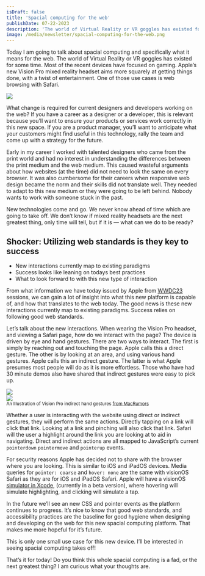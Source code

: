 ```yaml
---
isDraft: false
title: 'Spacial computing for the web'
publishDate: 07-22-2023
description: 'The world of Virtual Reality or VR goggles has existed for some time. Most of the recent devices have focused on gaming. Apple’s new Vision Pro mixed reality headset aims more squarely at getting things done, with a twist.'
image: /media/newsletter/spacial-computing-for-the-web.png
---
```


<p>Today I am going to talk about spacial computing and specifically what it means for the web. The world of Virtual Reality or VR goggles has existed for some time. Most of the recent devices have focused on gaming. Apple’s new Vision Pro mixed reality headset aims more squarely at getting things done, with a twist of entertainment. One of those use cases is web browsing with Safari.</p>
<div class="flow"><img src="/media/newsletter/screenshot-safari-spacial-computing.png"></div>
<p>What change is required for current designers and developers working on the web? If you have a career as a designer or a developer, this is relevant because you’ll want to ensure your products or services work correctly in this new space. If you are a product manager, you’ll want to anticipate what your customers might find useful in this technology, rally the team and come up with a strategy for the future.</p>
<p>Early in my career I worked with talented designers who came from the print world and had no interest in understanding the differences between the print medium and the web medium. This caused wasteful arguments about how websites (at the time) did not need to look the same on every browser. It was also cumbersome for their careers when responsive web design became the norm and their skills did not translate well. They needed to adapt to this new medium or they were going to be left behind. Nobody wants to work with someone stuck in the past.</p>
<p>New technologies come and go. We never know ahead of time which are going to take off. We don’t know if mixed reality headsets are the next greatest thing, only time will tell, but if it is — what can we do to be ready?</p>
<h2>Shocker: Utilizing web standards is they key to success</h2>
<ul>
<li>New interactions currently map to existing paradigms</li>
<li>Success looks like leaning on todays best practices</li>
<li>What to look forward to with this new type of interaction</li>
</ul>
<p>From what information we have today issued by Apple from <a href="https://developer.apple.com/wwdc23/">WWDC23</a> sessions, we can gain a lot of insight into what this new platform is capable of, and how that translates to the web today. The good news is these new interactions currently map to existing paradigms. Success relies on following good web standards.</p>
<p>Let’s talk about the new interactions. When wearing the Vision Pro headset, and viewing a Safari page, how do we interact with the page? The device is driven by eye and hand gestures. There are two ways to interact. The first is simply by reaching out and touching the page. Apple calls this a direct gesture. The other is by looking at an area, and using various hand gestures. Apple calls this an indirect gesture. The latter is what Apple presumes most people will do as it is more effortless. Those who have had 30 minute demos also have shared that indirect gestures were easy to pick up.</p>
<div class="flow"><img src="/media/newsletter/spacial-comuting-concept-direct-gestures.png"></div>
<div class="flow"><img src="/media/newsletter/spacial-comuting-concept-indirect-gestures.png"></div>
<small>An Illustration of Vision Pro indirect hand gestures <a href="https://www.macrumors.com/2023/06/08/apple-vision-pro-gestures/" >from MacRumors</a></small>
<p>Whether a user is interacting with the website using direct or indirect gestures, they will perform the same actions. Directly tapping on a link will click that link. Looking at a link and pinching will also click that link. Safari will the user a highlight around the link you are looking at to aid in navigating. Direct and indirect actions are all mapped to JavaScript’s current <code>pointerdown</code> <code>pointermove</code> and <code>pointerup</code> events.</p>
<p>For security reasons Apple has decided not to share with the browser where you are looking. This is similar to iOS and iPadOS devices. Media queries for <code>pointer: coarse</code> and <code>hover: none</code> are the same with visionOS Safari as they are for iOS and iPadOS Safari. Apple will have a visionOS <a href="https://developer.apple.com/documentation/visionOS/interacting-with-your-app-in-the-visionos-simulator">simulator in Xcode</a>, (currently in a beta version), where hovering will simulate highlighting, and clicking will simulate a tap.</p>
<p>In the future we’ll see an new CSS and pointer events as the platform continues to progress. It’s nice to know that good web standards, and accessibility practices are the baseline for good hygiene when designing and developing on the web for this new spacial computing platform. That makes me more hopeful for it’s future.</p>
<p>This is only one small use case for this new device. I’ll be interested in seeing spacial computing takes off!</p>
<p>That’s it for today! Do you think this whole spacial computing is a fad, or the next greatest thing? I am curious what your thoughts are.</p>
